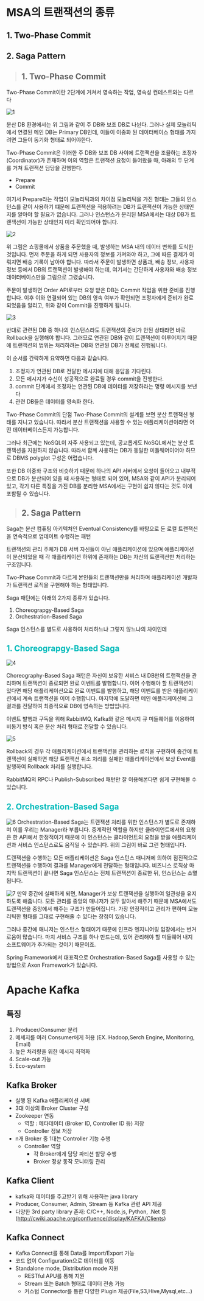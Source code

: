 # MSA의 트랜잭션의 종류
## 1. Two-Phase Commit
## 2. Saga Pattern
   
> ## 1. Two-Phase Commit

Two-Phase Commit이란 2단계에 거쳐서 영속하는 작업, 영속성 컨테스트와는 다르다

![1](https://img1.daumcdn.net/thumb/R1280x0/?scode=mtistory2&fname=https%3A%2F%2Fblog.kakaocdn.net%2Fdn%2FsoYaj%2FbtqMqBzDjed%2FuJfEtdeMSgCPgAY4SkmdNK%2Fimg.png)

분산 DB 환경에서는 위 그림과 같이 주 DB와 보조 DB로 나뉜다. 그러나 실제 모놀리틱에서 연결된 메인 DB는 Primary DB인데, 이들이 이중화 된 데이터베이스 형태를 가지려면 그들이 동기화 형태로 되어야한다. 

Two-Phase Commit은 이러한 주 DB와 보조 DB 사이에 트랜잭션을 조율하는 조정자 (Coordinator)가 존재하며 이의 역할은 트랜잭션 요청이 들어왔을 때, 아래의 두 단계를 거쳐 트랜잭션 담당을 진행한다.
- Prepare
- Commit

여기서 Prepare라는 작업이 모놀리틱과의 차이점 모놀리틱을 가진 형태는 그들의 인스턴스를 같이 사용하기 떄문에 트랜잭션을 적용하려는 DB가 트랜잭션이 가능한 상태인지를 알아야 할 필요가 없습니다. 그러나 인스턴스가 분리된 MSA에서는 대상 DB가 트랜잭션이 가능한 상태인지 미리 확인되어야 합니다.

![2](https://img1.daumcdn.net/thumb/R1280x0/?scode=mtistory2&fname=https%3A%2F%2Fblog.kakaocdn.net%2Fdn%2FouOBn%2FbtqMknbDb9T%2FZK6H2T1kFh3q1dwF2fKKy1%2Fimg.png)

위 그림은 쇼핑몰에서 상품을 주문했을 때, 발생하는 MSA 내의 데이터 변화를 도식한 것입니다. 먼저 주문을 하게 되면 사용자의 정보를 가져와야 하고, 그에 따른 결제가 이뤄지면 배송 기록이 남아야 합니다. 따라서 주문이 발생하면 상품과, 배송 정보, 사용자 정보 등에서 DB의 트랜잭션이 발생해야 하는데, 여기서는 간단하게 사용자와 배송 정보 데이터베이스만을 그림으로 그렸습니다.

 

주문이 발생하면 Order API로부터 요청 받은 DB는 Commit 작업을 위한 준비를 진행합니다. 이후 이와 연결되어 있는 DB의 영속 여부가 확인되면 조정자에게 준비가 완료되었음을 알리고, 위와 같이 Commit을 진행하게 됩니다.

![3](https://img1.daumcdn.net/thumb/R1280x0/?scode=mtistory2&fname=https%3A%2F%2Fblog.kakaocdn.net%2Fdn%2FbuCmsz%2FbtqMiZotltv%2FdwrMxsc8m1eNcxVYk5p1U1%2Fimg.png)

반대로 관련된 DB 중 하나의 인스턴스라도 트랜잭션의 준비가 안된 상태라면 바로 Rollback을 실행해야 합니다. 그러므로 연관된 DB와 같이 트랜잭션이 이루어지기 때문에 트랜잭션의 범위는 처리하려는 DB와 연관된 DB가 전체로 진행됩니다.

 

이 순서를 간략하게 요약하면 다음과 같습니다.
1. 조정자가 연관된 DB로 전달한 메시지에 대해 응답을 기다린다.
2. 모든 메시지가 수신이 성공적으로 완료될 경우 commit을 진행한다.
3. commit 단계에서 조정자는 연관된 DB에 데이터를 저장하라는 명령 메시지를 보낸다
4. 관련 DB들은 데이터를 영속화 한다.

Two-Phase Commit의 단점
Two-Phase Commit의 설계를 보면 분산 트랜잭션 형태를 지니고 있습니다. 따라서 분산 트랜잭션을 사용할 수 있는 애플리케이션이라면 어떤 데이터베이스든지 가능합니다.

 

그러나 최근에는 NoSQL이 자주 사용되고 있는데, 공교롭게도 NoSQL에서는 분산 트랜잭션을 지원하지 않습니다. 따라서 함꼐 사용하는 DB가 동일한 미들웨어이어야 하므로 DBMS polyglot 구성은 어렵습니다.

 

또한 DB 이중화 구조와 비슷하기 때문에 하나의 API 서버에서 요청이 들어오고 내부적으로 DB가 분산되어 있을 때 사용하는 형태로 되어 있어, MSA와 같이 API가 분리되어 있고, 각기 다른 특징을 가진 DB를 분리한 MSA에서는 구현이 쉽지 않다는 것도 이에 포함될 수 있습니다.

> ## 2. Saga Pattern
Saga는  분산 컴퓨팅 아키텍처인 Eventual Consistency를 바탕으로 둔 로컬 트랜잭션을 연속적으로 업데이트 수행하는 패턴

트랜잭션의 관리 주체가 DB 서버 자신들이 아닌 애플리케이션에 있으며 애플리케이션이 분산되었을 때 각 애플리케이션 하위에 존재하는 DB는 자신의 트랜잭션만 처리하는 구조입니다.

 

Two-Phase Commit과 다르게 본인들의 트랜잭션만을 처리하며 애플리케이션 개발자가 트랜잭션 로직을 구현해야 하는 형태입니다.

 

Saga 패턴에는 아래의 2가지 종류가 있습니다.

1) Choreograpgy-Based Saga
2) Orchestration-Based Saga

Saga 인스턴스를 별도로 사용하여 처리하느냐 그렇지 않느냐의 차이인데

## <span style="color:#00BBBB">1. Choreograpgy-Based Saga</span>
![4](https://img1.daumcdn.net/thumb/R1280x0/?scode=mtistory2&fname=https%3A%2F%2Fblog.kakaocdn.net%2Fdn%2FcYFOFr%2FbtqMknbEmNP%2FmZkM0mOOMeBJRkm8ugQDAk%2Fimg.png)

Choreography-Based Saga 패턴은 자신이 보유한 서비스 내 DB만의 트랜잭션을 관리하며 트랜잭션이 종료되면 완료 이벤트를 발행합니다. 이어 수행해야 할 트랜잭션이 있다면 해당 애플리케이션으로 완료 이벤트를 발행하고, 해당 이벤트를 받은 애플리케이션에서 계속 트랜잭션을 이어 수행합니다. 마지막에 도달하면 메인 애플리케이션에 그 결과를 전달하여 최종적으로 DB에 영속하는 방법입니다.

이벤트 발행과 구독을 위해 RabbitMQ, Kafka와 같은 메시지 큐 미들웨어를 이용하여 비동기 방식 혹은 분산 처리 형태로 전달할 수 있습니다.

![5](https://img1.daumcdn.net/thumb/R1280x0/?scode=mtistory2&fname=https%3A%2F%2Fblog.kakaocdn.net%2Fdn%2FbajYPP%2FbtqMmptwKKC%2FUbCUp61GvMwAkfTausMJK1%2Fimg.png)

Rollback의 경우 각 애플리케이션에서 트랜잭션을 관리하는 로직을 구현하여 중간에 트랜잭션이 실패하면 해당 트랜잭션 취소 처리를 실패한 애플리케이션에서 보상 Event를 발행하여 Rollback 처리를 실행합니다.

RabbitMQ의 RPC나 Publish-Subscribed 패턴만 잘 이용해본다면 쉽게 구현해볼 수 있습니다.

## <span style="color:#00BBBB">2. Orchestration-Based Saga</span>
![6](https://img1.daumcdn.net/thumb/R1280x0/?scode=mtistory2&fname=https%3A%2F%2Fblog.kakaocdn.net%2Fdn%2FxdQeD%2FbtqMi0AXiqM%2F9Do9Wfvr6UKV7rWHKqmWY0%2Fimg.png)
Orchestration-Based Saga는 트랜잭션 처리를 위한 인스턴스가 별도로 존재하며 이를 우리는 Manager라 부릅니다. 중계적인 역할을 하지만 클라이언트에서의 요청은 한 API에서 한정적이기 때문에 이 인스턴스는 클라이언트의 요청을 받을 애플리케이션과 서비스 인스턴스로도 움직일 수 있습니다. 위의 그림이 바로 그런 형태입니다.

 

트랜잭션을 수행하는 모든 애플리케이션은 Saga 인스턴스 매니저에 의하여 점진적으로 트랜잭션을 수행하여 결과를 Manager에게 전달하는 형태입니다. 비즈니스 로직상 마지막 트랜잭션이 끝나면 Saga 인스턴스는 전체 트랜잭션이 종료한 뒤, 인스턴스는 소멸됩니다. 

![7](https://img1.daumcdn.net/thumb/R1280x0/?scode=mtistory2&fname=https%3A%2F%2Fblog.kakaocdn.net%2Fdn%2FeHQlkk%2FbtqMqA1QaY4%2Fkk7mVxuJh3ugVvbUFvP6A0%2Fimg.png)
만약 중간에 실패하게 되면, Manager가 보상 트랜잭션을 실행하여 일관성을 유지하도록 해줍니다. 모든 관리를 중앙의 매니저가 모두 알아서 해주기 때문에  MSA에서도 트랜잭션을 중앙에서 해주는 구조가 만들어집니다. 가장 안정적이고 관리가 편하며 모놀리틱한 형태를 그대로 구현해줄 수 있다는 장점이 있습니다.

 

그러나 중간에 매니저는 인스턴스 형태이기 때문에 인프라 엔지니어링 입장에서는 번거로움이 많습니다. 마치 서비스 구조를 하나 만드는데, 있어 관리해야 할 미들웨어 내지 소프트웨어가 추가되는 것이기 때문이죠.

 

Spring Framework에서 대표적으로 Orchestration-Based Saga를 사용할 수 있는 방법으로 Axon Framework가 있습니다.


# Apache Kafka
## 특징  
1. Producer/Consumer 분리
2. 메세지를 여러 Consumer에게 허용 (EX. Hadoop,Serch Engine, Monitoring, Email)
3. 높은 처리량을 위한 메시지 최적화
4. Scale-out 가능
5. Eco-system

## Kafka Broker
- 실행 된 Kafka 애플리케이션 서버
- 3대 이상의 Broker Cluster 구성
- Zookeeper 연동
    - 역할 : 메타데이터 (Broker ID, Controller ID 등) 저장
    - Controller 정보 저장
- n개 Broker 중 1대는 Controller 기능 수행
    - Controller 역할
        - 각 Broker에게 담당 파티션 할당 수행
        - Broker 정상 동작 모니터링 관리

## Kafka Client
- kafka와 데이터를 주고받기 위해 사용하는 java library
- Producer, Consumer, Admin, Stream 등 Kafka 관련 API 제공
- 다양한 3rd party library 존재: C/C++, Node.js, Python, .Net 등(<http://cwiki.apache.org/confluence/display/KAFKA/Clients>)

## Kafka Connect
- Kafka Connect를 통해 Data를 Import/Export 가능
- 코드 없이 Configuration으로 데이터를 이동
- Standalone mode, Distribution mode 지원
    - RESTful APU를 통해 지원
    - Stream 또는 Batch 형태로 데이터 전송 가능
    - 커스텀 Connector를 통한 다양한 Plugin 제공(File,S3,Hive,Mysql,etc...)



